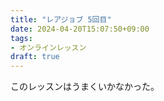 ```yaml
---
title: "レアジョブ 5回目"
date: 2024-04-20T15:07:50+09:00
tags:
- オンラインレッスン
draft: true
---
```


このレッスンはうまくいかなかった。